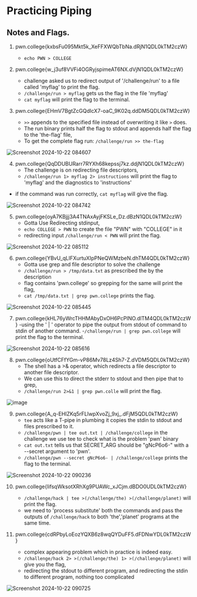# Practicing Piping 

## Notes and Flags. 

1) pwn.college{kxbsFu095Mkt5k_XeFFXWQbTbNa.dRjN1QDL0kTM2czW}
    - `echo PWN > COLLEGE` 

2) pwn.college{w_j3uf8VVFi4OGRyjspimeAT6NX.dVjN1QDL0kTM2czW}
    - challenge asked us to redirect output of '/challenge/run' to a file called 'myflag' to print the flag.
    - `/challenge/run > myflag` gets us the flag in the file 'myflag'
    - `cat myflag` will print the flag to the terminal. 

3) pwn.college{EHmV7BgtZcGQdIcX7-oaC_9K02q.ddDM5QDL0kTM2czW}
    - `>>` appends to the specified file instead of overwriting it like `>` does. 
    - The run binary prints half the flag to stdout and appends half the flag to the 'the-flag' file,
    - To get the complete flag run: `/challenge/run >> the-flag`

![Screenshot 2024-10-22 084607](https://github.com/user-attachments/assets/9d0b277c-2d1b-45e0-9ca7-b1978e94cfbf)

4) pwn.college{QqDDUBURarr7RYXh68kepssj7kz.ddjN1QDL0kTM2czW}
    - The challenge is on redirecting file descriptors,     
    - `/challenge/run 1> myflag 2> instructions` will print the flag to 'myflag' and the diagnostics to 'instructions'
  - if the command was run correctly, `cat myflag` will give the flag. 

![Screenshot 2024-10-22 084742](https://github.com/user-attachments/assets/b5190492-6de6-407a-ac1f-57fe6c5f4bc2)


5) pwn.college{oyA7KBjjj3A4TNAxAyjFKSLe_Dz.dBzN1QDL0kTM2czW}
    - Gotta Use Redirecting stdinput,
    - `echo COLLEGE > PWN` to create the file "PWN" with "COLLEGE" in it
    - redirecting input `/challenge/run < PWN` will print the flag. 

![Screenshot 2024-10-22 085112](https://github.com/user-attachments/assets/eb7a7aa6-262e-435a-a689-d0c2b97a3590)

6) pwn.college{YBvU_qLlFXurtuXIpPNeQWMzbeN.dhTM4QDL0kTM2czW}
    - Gotta use grep and file descriptor to solve the challenge
    - `/challenge/run > /tmp/data.txt` as prescribed the by the description
    - flag contains 'pwn.college' so grepping for the same will print the flag, 
    - `cat /tmp/data.txt | grep pwn.college` prints the flag.
  
![Screenshot 2024-10-22 085445](https://github.com/user-attachments/assets/a1634fbd-44c3-4b56-8d70-b38d849b393d)
    
7) pwn.college{kHL76yWrcTHHMAbyDxOH6PcPINO.dlTM4QDL0kTM2czW}
    -using the ' | ' operator to pipe the output from stdout of command to stdin of another command.
    -`/challenge/run | grep pwn.college` will print the flag to the terminal. 

![Screenshot 2024-10-22 085616](https://github.com/user-attachments/assets/758a652c-91dd-4b5b-ba0d-abeebc51f77e)

8) pwn.college{oUtfCFfYGm-vP86Mv78Lz4Sh7-Z.dVDM5QDL0kTM2czW}
    - The shell has a >& operator, which redirects a file descriptor to another file descriptor.
    - We can use this to direct the stderr to stdout and then pipe that to grep,
    - `/challenge/run 2>&1 | grep pwn.colle` will print the flag. 

![image](https://github.com/user-attachments/assets/be6fc3d9-f7a9-4f73-8d2f-56b2518403bf)


9) pwn.college{A_q-EHIZKq5rFLlwpXvoZj_9xj_.dFjM5QDL0kTM2czW}
    - `tee` acts like a T-pipe in plumbing it copies the stdin to stdout and files prescribed to it. 
    - `/challenge/pwn | tee out.txt | /challenge/college` in the challenge we use tee to check what is the problem 'pwn' binary 
    - `cat out.txt` tells us that SECRET_ARG should be "gNcP6o6-" with a --secret argument to 'pwn'.
    -  `/challenge/pwn --secret gNcP6o6- | /challenge/college` prints the flag to the terminal. 

![Screenshot 2024-10-22 090236](https://github.com/user-attachments/assets/6ef7088d-0223-4e4c-9e70-07149bbd135f)

10) pwn.college{IifsqWksotXRhXg9PUAWc_xJCjm.dBDO0UDL0kTM2czW}
    - `/challenge/hack | tee >(/challenge/the) >(/challenge/planet)` will print the flag.
    - we need to 'process substitute' both the commands and pass the outputs of `/challenge/hack` to both 'the','planet' programs at the same time. 

11) pwn.college{cdRPbyLoEozYQXB6z8wqQYDuFF5.dFDNwYDL0kTM2czW}
    - complex appearing problem which in practice is indeed easy.
    - `/challenge/hack 2> >(/challenge/the) 1> >(/challenge/planet)` will give you the flag,
    - redirecting the stdout to different program, and redirecting the stdin to different program, nothing too complicated
   
![Screenshot 2024-10-22 090725](https://github.com/user-attachments/assets/21052fc5-f2de-4d87-9459-0931e5a893c8)
